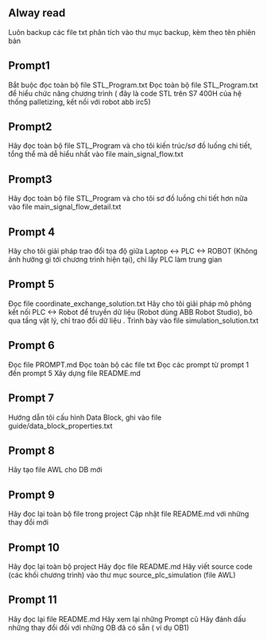 
## Alway read
Luôn backup các file txt phân tích vào thư mục backup, kèm theo tên phiên bản

## Prompt1
Bắt buộc đọc toàn bộ file STL_Program.txt
Đọc toàn bộ file STL_Program.txt để hiểu chức năng chương trình ( đây là code STL trên S7 400H của hệ thống palletizing, kết nối với robot abb irc5)

## Prompt2
Hãy đọc toàn bộ file STL_Program và cho tôi kiến trúc/sơ đồ luống chi tiết, tổng thể mà dễ hiểu nhất vào file main_signal_flow.txt

## Prompt3
Hãy đọc toàn bộ file STL_Program và cho tôi sơ đồ luồng chi tiết hơn nữa vào file main_signal_flow_detail.txt


## Prompt 4
Hãy cho tôi giải pháp trao đổi tọa độ giữa Laptop <-> PLC <-> ROBOT (Không ảnh hưởng gì tới chương trình hiện tại), chỉ lấy PLC làm trung gian


## Prompt 5
Đọc file coordinate_exchange_solution.txt
Hãy cho tôi giải pháp mô phỏng kết nối PLC <-> Robot để truyền dữ liệu (Robot dùng ABB Robot Studio), bỏ qua tầng vật lý, chỉ trao đổi dữ liệu . Trình bày vào file simulation_solution.txt



## Prompt 6
Đọc file PROMPT.md
Đọc toàn bộ các file txt
Đọc các prompt từ prompt 1 đến prompt 5
Xây dựng file README.md


## Prompt 7
Hướng dẫn tôi cấu hình Data Block, ghi vào file guide/data_block_properties.txt



## Prompt 8 
Hãy tạo file AWL cho DB mới

## Prompt 9
Hãy đọc lại toàn bộ file trong project 
Cập nhật file README.md với những thay đổi mới


## Prompt 10
Hãy đọc lại toàn bộ project
Hãy đọc file README.md
Hãy viết source code (các khối chương trình) vào thư mục source_plc_simulation (file AWL)

## Prompt 11
Hãy đọc lại file README.md
Hãy xem lại những Prompt cũ
Hãy đánh dấu những thay đổi đối với những OB đã có sẵn ( ví dụ OB1)